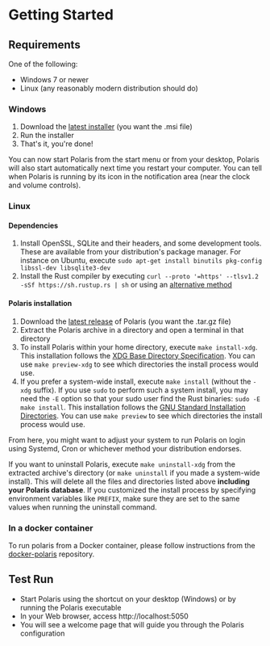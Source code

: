 # Getting Started

## Requirements

One of the following:
- Windows 7 or newer
- Linux (any reasonably modern distribution should do)

### Windows
1. Download the [latest installer](https://github.com/agersant/polaris/releases/latest) (you want the .msi file)
2. Run the installer
3. That's it, you're done!

You can now start Polaris from the start menu or from your desktop, Polaris will also start automatically next time you restart your computer. You can tell when Polaris is running by its icon in the notification area (near the clock and volume controls).

### Linux

#### Dependencies

1. Install OpenSSL, SQLite and their headers, and some development tools. These are available from your distribution's package manager. For instance on Ubuntu, execute `sudo apt-get install binutils pkg-config libssl-dev libsqlite3-dev`
2. Install the Rust compiler by executing `curl --proto '=https' --tlsv1.2 -sSf https://sh.rustup.rs | sh` or using an [alternative method](https://www.rust-lang.org/en-US/install.html)

#### Polaris installation
1. Download the [latest release]((https://github.com/agersant/polaris/releases/latest)) of Polaris (you want the .tar.gz file)
2. Extract the Polaris archive in a directory and open a terminal in that directory
3. To install Polaris within your home directory, execute `make install-xdg`. This installation follows the [XDG Base Directory Specification](https://specifications.freedesktop.org/basedir-spec/basedir-spec-latest.html). You can use `make preview-xdg` to see which directories the install process would use.
4. If you prefer a system-wide install, execute `make install` (without the `-xdg` suffix). If you use `sudo` to perform such a system install, you may need the `-E` option so that your sudo user find the Rust binaries: `sudo -E make install`. This installation follows the [GNU Standard Installation Directories](https://www.gnu.org/prep/standards/html_node/Directory-Variables.html). You can use `make preview` to see which directories the install process would use.


From here, you might want to adjust your system to run Polaris on login using Systemd, Cron or whichever method your distribution endorses.

If you want to uninstall Polaris, execute `make uninstall-xdg` from the extracted archive's directory (or `make uninstall` if you made a system-wide install). This will delete all the files and directories listed above **including your Polaris database**. If you customized the install process by specifying environment variables like `PREFIX`, make sure they are set to the same values when running the uninstall command.

### In a docker container

To run polaris from a Docker container, please follow instructions from the [docker-polaris](https://github.com/ogarcia/docker-polaris) repository.

## Test Run

- Start Polaris using the shortcut on your desktop (Windows) or by running the Polaris executable
- In your Web browser, access http://localhost:5050
- You will see a welcome page that will guide you through the Polaris configuration
